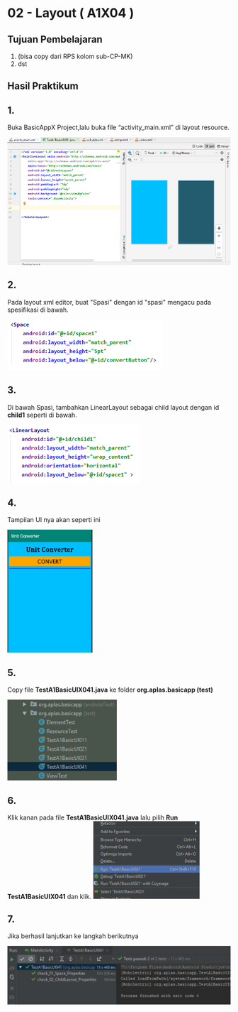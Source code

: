 # 02 - Layout ( A1X04 )


## Tujuan Pembelajaran

1. (bisa copy dari RPS kolom sub-CP-MK)
2. dst

## Hasil Praktikum 

## 1.
Buka BasicAppX Project,lalu 
buka file “activity_main.xml” di layout resource.

![Teks alternatif](img/A1X03/1.png)

## 2. 
Pada layout xml editor, buat "Spasi" dengan id "spasi" mengacu pada
spesifikasi di bawah.

![Teks alternatif](img/A1X04/1.png)


## 3.
Di bawah Spasi, tambahkan LinearLayout sebagai child layout dengan id **child1**
seperti di bawah.

![Teks alternatif](img/A1X04/2.png)

## 4. 
Tampilan UI nya akan seperti ini

![Teks alternatif](img/A1X04/3.png)

## 5. 
Copy file **TestA1BasicUIX041.java** ke folder **org.aplas.basicapp (test)**

![Teks alternatif](img/A1X04/4.png)

## 6. 
Klik kanan pada file **TestA1BasicUIX041.java** lalu pilih **Run TestA1BasicUIX041** dan klik.
![Teks alternatif](img/A1X02/7.png)

## 7. 
Jika berhasil lanjutkan ke langkah berikutnya 

![Teks alternatif](img/A1X04/5.png)



